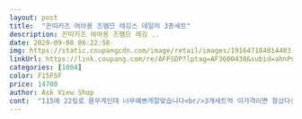 ```yaml
---
layout: post 
title:  "꼰띠키즈 여아용 즈뗌므 레깅스 데일리 3종세트" 
description: 꼰띠키즈 여아용 즈뗌므 레깅 ..
date: 2020-09-08 06:22:50 
img: https://static.coupangcdn.com/image/retail/images/191647184814403-132f81a9-98e3-4146-b9ea-9b0a8435c19f.jpg 
linkUrl: https://link.coupang.com/re/AFFSDP?lptag=AF3600438&subid=ahnPublicAsk&pageKey=267792078&itemId=839742926&vendorItemId=5137565647&traceid=V0-113-707dfdd3ae07a087 
categories: [1004] 
color: F15F5F 
price: 14700 
author: Ask View Shop 
cont:  "115에 22킬로 몸무게인데 너무예쁘게잘맞습니다<br/>3개세트억 이가격이면 잘샀다싶네요<br/>골반쫄반바지 같아요<br/>다만 통이좀 좁고 미대길이라고해야하나?그게짧아서 바지가 다안올라간거같아요<br/>두께감이 정말 적당하고 좋았어요.<br/><br/>많이파세요<br/>아이에게 골반바지라뇨 ㅠㅠ<br/>아주 잘 입고 있답니다^^<br/>약간 도톰한 면이라<br/>얇은건 어차피 얼마 못입고 반바지로 갈아타야 하잖아요<br/>엉덩이허벅지쪽은쫍으니 아주 가느다란친구든이 좋을듯요ㅠㅠ<br/>재질또한좋아요<br/>질이너무좋고 길이도 너무적당합니다<br/>쫀쫀하고 좋아요<br/>하트가 달려있어서 애들이 이것만 입겠다고 해서<br/>" 
---
```

